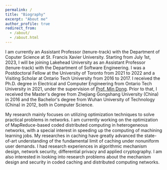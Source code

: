 ```yaml
---
permalink: /
title: "Biography"
excerpt: "About me"
author_profile: true
redirect_from: 
  - /about/
  - /about.html
---
```


I am currently an Assistant Professor (tenure-track) with the Department of Coputer Science at St. Francis Xavier University. Starting from July 1st, 2023, I will be joining Lakehead University as an Assistant Professor (tenure-track) with the Department of Software Engineering. I was a Postdoctoral Fellow at the University of Toronto from 2021 to 2022  and a Visiting Scholar at Ontario Tech University from 2016 to 2017. I received the Ph.D. degree in Electrical and Computer Engineering from Ontario Tech University in 2021, under the supervision of [Prof. Min Dong](https://faculty.ontariotechu.ca/dong/). Prior to that, I received the Master's degree from Zhejiang Gongshang University (China) in 2016 and the Bachelor's degree from Wuhan University of Technology (China) in 2012, both in Computer Science.

My research mainly focuses on utilizing optimization techniques to solve practical problems in networks. I am currently working on the optimization of MapReduce-based coded distributed computing in heterogeneous networks, with a special interest in speeding up the computing of machining learning jobs. My researches in caching have greatly advanced the state-of-art understanding of the fundamental limit of caching under nonuniform user demands. I had research experiences in algorithmic mechanism design, network security, differential privacy and applied cryptography. I am also interested in looking into research problems about the mechanism design and security in coded caching and distributed computing networks. 



